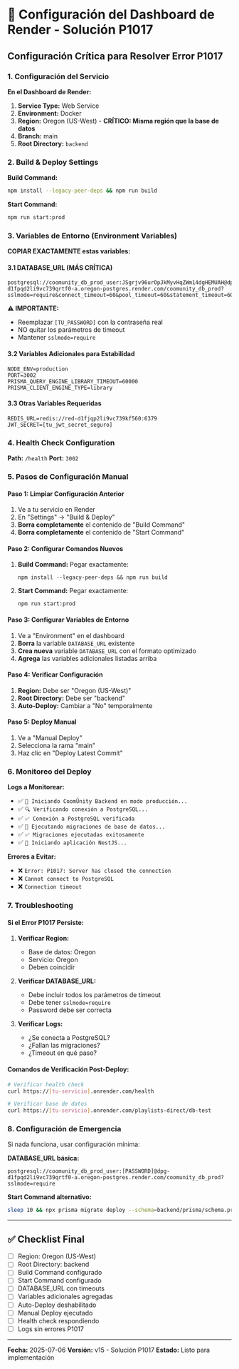 # 🚀 Configuración del Dashboard de Render - Solución P1017

## Configuración Crítica para Resolver Error P1017

### 1. Configuración del Servicio

**En el Dashboard de Render:**

1. **Service Type:** Web Service
2. **Environment:** Docker
3. **Region:** Oregon (US-West) - **CRÍTICO: Misma región que la base de datos**
4. **Branch:** main
5. **Root Directory:** `backend`

### 2. Build & Deploy Settings

**Build Command:**

```bash
npm install --legacy-peer-deps && npm run build
```

**Start Command:**

```bash
npm run start:prod
```

### 3. Variables de Entorno (Environment Variables)

**COPIAR EXACTAMENTE estas variables:**

#### 3.1 DATABASE_URL (MÁS CRÍTICA)

```
postgresql://coomunity_db_prod_user:JSgrjv96urOpJkMyvHqZWm14dgHEMUAH@dpg-d1fpqd2li9vc739qrtf0-a.oregon-postgres.render.com/coomunity_db_prod?sslmode=require&connect_timeout=60&pool_timeout=60&statement_timeout=60000
```

**⚠️ IMPORTANTE:**

- Reemplazar `[TU_PASSWORD]` con la contraseña real
- NO quitar los parámetros de timeout
- Mantener `sslmode=require`

#### 3.2 Variables Adicionales para Estabilidad

```
NODE_ENV=production
PORT=3002
PRISMA_QUERY_ENGINE_LIBRARY_TIMEOUT=60000
PRISMA_CLIENT_ENGINE_TYPE=library
```

#### 3.3 Otras Variables Requeridas

```
REDIS_URL=redis://red-d1fjqp2li9vc739kf560:6379
JWT_SECRET=[tu_jwt_secret_seguro]
```

### 4. Health Check Configuration

**Path:** `/health`
**Port:** `3002`

### 5. Pasos de Configuración Manual

#### Paso 1: Limpiar Configuración Anterior

1. Ve a tu servicio en Render
2. En "Settings" → "Build & Deploy"
3. **Borra completamente** el contenido de "Build Command"
4. **Borra completamente** el contenido de "Start Command"

#### Paso 2: Configurar Comandos Nuevos

1. **Build Command:** Pegar exactamente:

   ```
   npm install --legacy-peer-deps && npm run build
   ```

2. **Start Command:** Pegar exactamente:

   ```
   npm run start:prod
   ```

#### Paso 3: Configurar Variables de Entorno

1. Ve a "Environment" en el dashboard
2. **Borra** la variable `DATABASE_URL` existente
3. **Crea nueva** variable `DATABASE_URL` con el formato optimizado
4. **Agrega** las variables adicionales listadas arriba

#### Paso 4: Verificar Configuración

1. **Region:** Debe ser "Oregon (US-West)"
2. **Root Directory:** Debe ser "backend"
3. **Auto-Deploy:** Cambiar a "No" temporalmente

#### Paso 5: Deploy Manual

1. Ve a "Manual Deploy"
2. Selecciona la rama "main"
3. Haz clic en "Deploy Latest Commit"

### 6. Monitoreo del Deploy

**Logs a Monitorear:**

- ✅ `🚀 Iniciando CoomÜnity Backend en modo producción...`
- ✅ `🔍 Verificando conexión a PostgreSQL...`
- ✅ `✅ Conexión a PostgreSQL verificada`
- ✅ `🔄 Ejecutando migraciones de base de datos...`
- ✅ `✅ Migraciones ejecutadas exitosamente`
- ✅ `🚀 Iniciando aplicación NestJS...`

**Errores a Evitar:**

- ❌ `Error: P1017: Server has closed the connection`
- ❌ `Cannot connect to PostgreSQL`
- ❌ `Connection timeout`

### 7. Troubleshooting

#### Si el Error P1017 Persiste:

1. **Verificar Region:**
   - Base de datos: Oregon
   - Servicio: Oregon
   - Deben coincidir

2. **Verificar DATABASE_URL:**
   - Debe incluir todos los parámetros de timeout
   - Debe tener `sslmode=require`
   - Password debe ser correcta

3. **Verificar Logs:**
   - ¿Se conecta a PostgreSQL?
   - ¿Fallan las migraciones?
   - ¿Timeout en qué paso?

#### Comandos de Verificación Post-Deploy:

```bash
# Verificar health check
curl https://[tu-servicio].onrender.com/health

# Verificar base de datos
curl https://[tu-servicio].onrender.com/playlists-direct/db-test
```

### 8. Configuración de Emergencia

Si nada funciona, usar configuración mínima:

**DATABASE_URL básica:**

```
postgresql://coomunity_db_prod_user:[PASSWORD]@dpg-d1fpqd2li9vc739qrtf0-a.oregon-postgres.render.com/coomunity_db_prod?sslmode=require
```

**Start Command alternativo:**

```bash
sleep 10 && npx prisma migrate deploy --schema=backend/prisma/schema.prisma && node backend/dist/main.js
```

---

## ✅ Checklist Final

- [ ] Region: Oregon (US-West)
- [ ] Root Directory: backend
- [ ] Build Command configurado
- [ ] Start Command configurado
- [ ] DATABASE_URL con timeouts
- [ ] Variables adicionales agregadas
- [ ] Auto-Deploy deshabilitado
- [ ] Manual Deploy ejecutado
- [ ] Health check respondiendo
- [ ] Logs sin errores P1017

---

**Fecha:** 2025-07-06
**Versión:** v15 - Solución P1017
**Estado:** Listo para implementación
